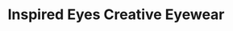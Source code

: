---
title: "Inspired Eyes Creative Eyewear"
url: /kelowna/inspired-eyes-creative-eyewear/
shop: optician
---